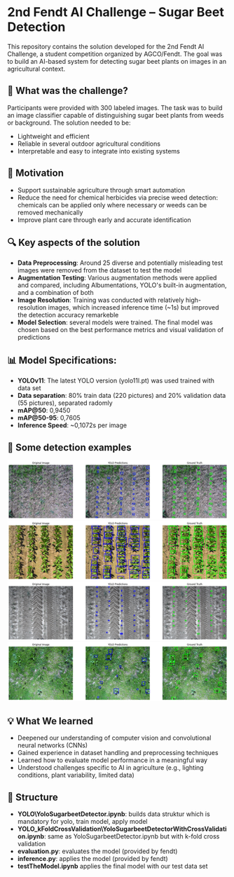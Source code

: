 # 2nd Fendt AI Challenge – Sugar Beet Detection

This repository contains the solution developed for the 2nd Fendt AI Challenge, a student competition organized by AGCO/Fendt. The goal was to build an AI-based system for detecting sugar beet plants on images in an agricultural context.

## 🧠 What was the challenge?

Participants were provided with 300 labeled images. The task was to build an image classifier capable of distinguishing sugar beet plants from weeds or background. The solution needed to be:

- Lightweight and efficient  
- Reliable in several outdoor agricultural conditions  
- Interpretable and easy to integrate into existing systems  

## 🌱 Motivation

- Support sustainable agriculture through smart automation  
- Reduce the need for chemical herbicides via precise weed detection: chemicals can be applied only where necessary or weeds can be removed mechanically  
- Improve plant care through early and accurate identification  

## 🔍 Key aspects of the solution

- **Data Preprocessing**: Around 25 diverse and potentially misleading test images were removed from the dataset to test the model 
- **Augmentation Testing**: Various augmentation methods were applied and compared, including Albumentations, YOLO's built-in augmentation, and a combination of both  
- **Image Resolution**: Training was conducted with relatively high-resolution images, which increased inference time (~1s) but improved the detection accuracy remarkeble
- **Model Selection**: several models were trained. The final model was chosen based on the best performance metrics and visual validation of predictions

## 📊 Model Specifications:

- **YOLOv11**: The latest YOLO version (yolo11l.pt) was used trained with data set
- **Data separation**: 80% train data (220 pictures) and 20% validation data (55 pictures), separated radomly
- **mAP@50**: 0,9450
- **mAP@50-95**: 0,7605
- **Inference Speed**: ~0,1072s per image

## 📸 Some detection examples
![](results/example1.png)
![](results/example2.png)
![](results/example3.png)
![](results/example4.png)

## 💡 What We learned

- Deepened our understanding of computer vision and convolutional neural networks (CNNs)  
- Gained experience in dataset handling and preprocessing techniques  
- Learned how to evaluate model performance in a meaningful way  
- Understood challenges specific to AI in agriculture (e.g., lighting conditions, plant variability, limited data)  

## 📁 Structure

- **YOLO\YoloSugarbeetDetector.ipynb**: builds data struktur which is mandatory for yolo, train model, apply model
- **YOLO_kFoldCrossValidation\YoloSugarbeetDetectorWithCrossValidation.ipynb**: same as YoloSugarbeetDetector.ipynb but with k-fold cross validation
- **evaluation.py**: evaluates the model (provided by fendt)
- **inference.py**: applies the model (provided by fendt)
- **testTheModel.ipynb** applies the final model with our test data set

